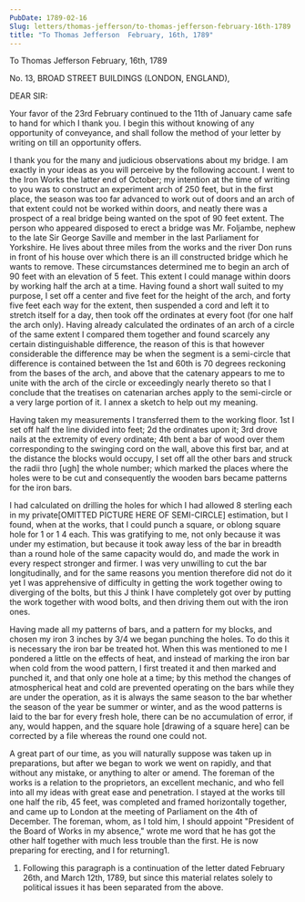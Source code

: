 ```yaml
---
PubDate: 1789-02-16
Slug: letters/thomas-jefferson/to-thomas-jefferson-february-16th-1789
title: "To Thomas Jefferson  February, 16th, 1789"
---
```


   To Thomas Jefferson  February, 16th, 1789

   No. 13, BROAD STREET BUILDINGS (LONDON, ENGLAND),

   DEAR SIR:

   Your favor of the 23rd February continued to the 11th of January came safe
   to hand for which I thank you. I begin this without knowing of any
   opportunity of conveyance, and shall follow the method of your letter by
   writing on till an opportunity offers.

   I thank you for the many and judicious observations about my bridge. I am
   exactly in your ideas as you will perceive by the following account. I
   went to the Iron Works the latter end of October; my intention at the time
   of writing to you was to construct an experiment arch of 250 feet, but in
   the first place, the season was too far advanced to work out of doors and
   an arch of that extent could not be worked within doors, and neatly there
   was a prospect of a real bridge being wanted on the spot of 90 feet
   extent. The person who appeared disposed to erect a bridge was Mr.
   Foljambe, nephew to the late Sir George Saville and member in the last
   Parliament for Yorkshire. He lives about three miles from the works and
   the river Don runs in front of his house over which there is an ill
   constructed bridge which he wants to remove. These circumstances
   determined me to begin an arch of 90 feet with an elevation of 5 feet.
   This extent I could manage within doors by working half the arch at a
   time. Having found a short wall suited to my purpose, I set off a center
   and five feet for the height of the arch, and forty five feet each way for
   the extent, then suspended a cord and left it to stretch itself for a day,
   then took off the ordinates at every foot (for one half the arch only).
   Having already calculated the ordinates of an arch of a circle of the same
   extent I compared them together and found scarcely any certain
   distinguishable difference, the reason of this is that however
   considerable the difference may be when the segment is a semi-circle that
   difference is contained between the 1st and 60th is 70 degrees reckoning
   from the bases of the arch, and above that the catenary appears to me to
   unite with the arch of the circle or exceedingly nearly thereto so that I
   conclude that the treatises on catenarian arches apply to the semi-circle
   or a very large portion of  it. I annex a sketch to help out my meaning.

   Having taken my measurements I transferred them to the working floor. 1st
   I set off half the line divided into feet; 2d the ordinates upon it; 3rd
   drove nails at the extremity of every ordinate; 4th bent a bar of wood
   over them corresponding to the swinging cord on the wall, above this first
   bar, and at the distance the blocks would occupy, I set off all the other
   bars and struck the radii thro [ugh] the whole number; which marked the
   places where the holes were to be cut and consequently the wooden bars
   became patterns for the iron bars.

   I had calculated on drilling the holes for which I had allowed 8 sterling
   each in my private[OMITTED PICTURE HERE OF SEMI-CIRCLE] estimation, but I
   found, when at the works, that I could punch a square, or oblong square
   hole for 1 or 1 4 each. This was gratifying to me, not only because it was
   under my estimation, but because it took away less of the bar in breadth
   than a round hole of the same capacity would do, and made the work in
   every respect stronger and firmer. I was very unwilling to cut the bar
   longitudinally, and for the same reasons you mention therefore did not do
   it yet I was apprehensive of difficulty in getting the work together owing
   to diverging of the bolts, but this J think I have completely got over by
   putting the work together with wood bolts, and then driving them out with
   the iron ones.

   Having made all my patterns of bars, and a pattern for my blocks, and
   chosen my iron 3 inches by 3/4 we began punching the holes. To do this it
   is necessary the iron bar be treated hot. When this was mentioned to me I
   pondered a little on the effects of heat, and instead of marking the iron
   bar when cold from the wood pattern, I first treated it and then marked
   and punched it, and that only one hole at a time; by this method the
   changes of atmospherical heat and cold are prevented operating on the bars
   while they are under the operation, as it is always the same season to the
   bar whether the season of the year be summer or winter, and as the wood
   patterns is laid to the bar for every fresh hole, there can be no
   accumulation of error, if any, would happen, and the square hole [drawing
   of a square here] can be corrected by a file whereas the round one could
   not.

   A great part of our time, as you will naturally suppose was taken up in
   preparations, but after we began to work we went on rapidly, and that
   without any mistake, or anything to alter or amend. The foreman of the
   works is a relation to the proprietors, an excellent mechanic, and who
   fell into all my ideas with great ease and penetration. I stayed at the
   works till one half the rib, 45 feet, was completed and framed
   horizontally together, and came up to London at the meeting of Parliament
   on the 4th of December. The foreman, whom, as I told him, I should appoint
   "President of the Board of Works in my absence," wrote me word that he has
   got the other half together with much less trouble than the first. He is
   now preparing for erecting, and I for returning1.

   1. Following this paragraph is a continuation of the letter dated February
   26th, and March 12th, 1789, but since this material relates solely to
   political issues it has been separated from the above.




